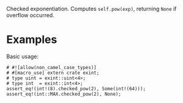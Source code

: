 Checked exponentiation. Computes `self.pow(exp)`,
returning `None` if overflow occurred.

# Examples

Basic usage:

```
# #![allow(non_camel_case_types)]
# #[macro_use] extern crate exint;
# type uint = exint::uint<4>;
# type int  = exint::int<4>;
assert_eq!(int!(8).checked_pow(2), Some(int!(64)));
assert_eq!(int::MAX.checked_pow(2), None);
```

